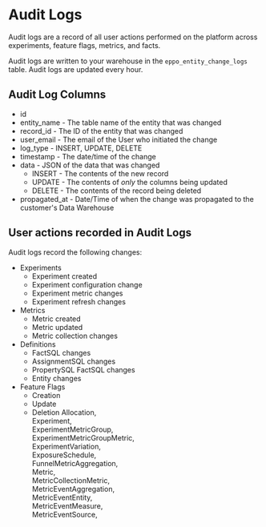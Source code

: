 # Audit Logs

Audit logs are a record of all user actions performed on the platform across experiments, feature flags, metrics, and facts.

Audit logs are written to your warehouse in the `eppo_entity_change_logs` table. Audit logs are updated every hour.

## Audit Log Columns

* id
* entity_name - The table name of the entity that was changed  
* record_id - The ID of the entity that was changed
* user_email - The email of the User who initiated the change
* log_type - INSERT, UPDATE, DELETE
* timestamp - The date/time of the change
* data - JSON of the data that was changed
    * INSERT - The contents of the new record
    * UPDATE - The contents of *only* the columns being updated
    * DELETE - The contents of the record being deleted
* propagated_at - Date/Time of when the change was propagated to the customer's Data Warehouse

## User actions recorded in Audit Logs

Audit logs record the following changes:

- Experiments
    - Experiment created
    - Experiment configuration change 
    - Experiment metric changes
    - Experiment refresh changes
- Metrics
    - Metric created
    - Metric updated
    - Metric collection changes
- Definitions
    - FactSQL changes
    - AssignmentSQL changes
    - PropertySQL FactSQL changes
    - Entity changes
- Feature Flags
    - Creation
    - Update
    - Deletion
Allocation,  
  Experiment,  
  ExperimentMetricGroup,  
  ExperimentMetricGroupMetric,  
  ExperimentVariation,  
  ExposureSchedule,  
  FunnelMetricAggregation,  
  Metric,  
  MetricCollectionMetric,  
  MetricEventAggregation,  
  MetricEventEntity,  
  MetricEventMeasure,  
  MetricEventSource,  